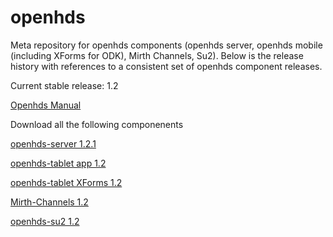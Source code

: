 openhds
=======

Meta repository for openhds components (openhds server, openhds mobile (including XForms for ODK), Mirth Channels, Su2). Below is the release history with references to a consistent set of openhds component releases.

Current stable release: 1.2

[Openhds Manual](https://github.com/SwissTPH/openhds/blob/master/doc/OpenHDS_Manual.pdf?raw=true)

Download all the following componenents

[openhds-server 1.2.1](https://github.com/SwissTPH/openhds-server/releases/download/openhds-1.2.1/openhds.war)

[openhds-tablet app 1.2](https://github.com/SwissTPH/openhds-tablet/releases/download/1.2/openhds-tablet1.2.apk)

[openhds-tablet XForms 1.2](https://github.com/SwissTPH/openhds-tablet/releases/download/1.2/xlsforms.zip)

[Mirth-Channels 1.2](https://github.com/SwissTPH/Mirth-Channels/releases/download/v1.2/Mirth-Channels.1.2.zip)

[openhds-su2 1.2](https://github.com/SwissTPH/openhds-su2/archive/v1.2.zip)


